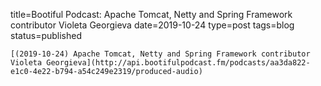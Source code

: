 
title=Bootiful Podcast: Apache Tomcat, Netty and Spring Framework contributor Violeta Georgieva
date=2019-10-24
type=post
tags=blog
status=published
~~~~~~
[(2019-10-24) Apache Tomcat, Netty and Spring Framework contributor Violeta Georgieva](http://api.bootifulpodcast.fm/podcasts/aa3da822-e1c0-4e22-b794-a54c249e2319/produced-audio) 
            